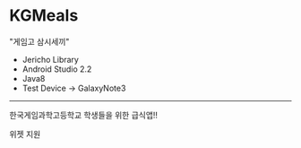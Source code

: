 # KGMeals

"게임고 삼시세끼"
- Jericho Library
- Android Studio 2.2
- Java8
- Test Device -> GalaxyNote3

---

한국게임과학고등학교 학생들을 위한 급식앱!!

위젯 지원